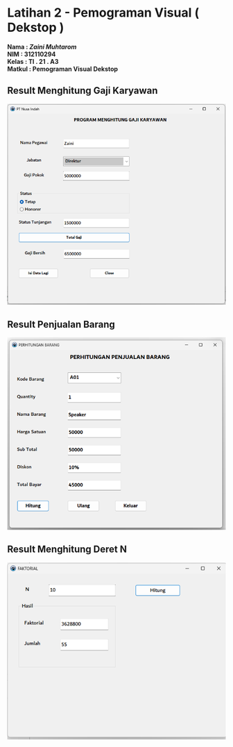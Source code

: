 # Latihan 2 - Pemograman Visual ( Dekstop )

**Nama   : _Zaini Muhtarom_** <br/>
**NIM    : 312110294** <br/>
**Kelas  : TI . 21 . A3** <br/>
**Matkul : Pemograman Visual Dekstop** <br/>

## Result Menghitung Gaji Karyawan
<img src="hasil/menghitung-gaji-karyawan.png">

## Result Penjualan Barang
<img src="hasil/penjualan-barang.png">

## Result Menghitung Deret N
<img src="hasil/menghitung-deret-n.png">
